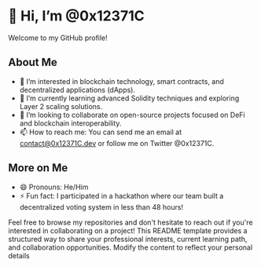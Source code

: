 # 👋 Hi, I’m @0x12371C

Welcome to my GitHub profile!

## About Me
- 👀 I’m interested in blockchain technology, smart contracts, and decentralized applications (dApps).
- 🌱 I’m currently learning advanced Solidity techniques and exploring Layer 2 scaling solutions.
- 💞️ I’m looking to collaborate on open-source projects focused on DeFi and blockchain interoperability.
- 📫 How to reach me: You can send me an email at contact@0x12371C.dev or follow me on Twitter @0x12371C.

## More on Me
- 😄 Pronouns: He/Him
- ⚡ Fun fact: I participated in a hackathon where our team built a decentralized voting system in less than 48 hours!

Feel free to browse my repositories and don't hesitate to reach out if you're interested in collaborating on a project!
This README template provides a structured way to share your professional interests, current learning path, and collaboration opportunities. Modify the content to reflect your personal details 
